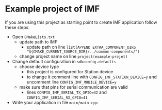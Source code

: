 # Example project of IMF

If you are using this project as starting point to create IMF application follow these steps:

- Open `CMakeLists.txt`
  - update path to IMF
    - update path on line `list(APPEND EXTRA_COMPONENT_DIRS "${CMAKE_CURRENT_SOURCE_DIR}/../common-components/")` 
  - change project name on line `project(example-projet)`
- Change default configuration in `sdkconfig.defaults`
  - choose device type
    - this project is configured for Station device
    - to change it comment line with `CONFIG_IMF_STATION_DEVICE=y` and uncomment line `CONFIG_IMF_MOBILE_DEVICE=y`
  - make sure that pins for serial communication are valid
    - lines `CONFIG_IMF_SERIAL_TX_GPIO=42` and `CONFIG_IMF_SERIAL_RX_GPIO=41`
- Write your application in file `main/main.cpp`